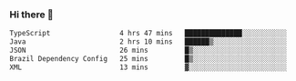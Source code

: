 ### Hi there 👋

<!--START_SECTION:waka-->

```txt
TypeScript                 4 hrs 47 mins   ██████████████░░░░░░░░░░░   56.20 %
Java                       2 hrs 10 mins   ██████▒░░░░░░░░░░░░░░░░░░   25.59 %
JSON                       26 mins         █▒░░░░░░░░░░░░░░░░░░░░░░░   05.22 %
Brazil Dependency Config   25 mins         █▒░░░░░░░░░░░░░░░░░░░░░░░   05.01 %
XML                        13 mins         ▓░░░░░░░░░░░░░░░░░░░░░░░░   02.67 %
```

<!--END_SECTION:waka-->

<!--
**jerry-shao/jerry-shao** is a ✨ _special_ ✨ repository because its `README.md` (this file) appears on your GitHub profile.

Here are some ideas to get you started:

- 🔭 I’m currently working on ...
- 🌱 I’m currently learning ...
- 👯 I’m looking to collaborate on ...
- 🤔 I’m looking for help with ...
- 💬 Ask me about ...
- 📫 How to reach me: ...
- 😄 Pronouns: ...
- ⚡ Fun fact: ...
-->
